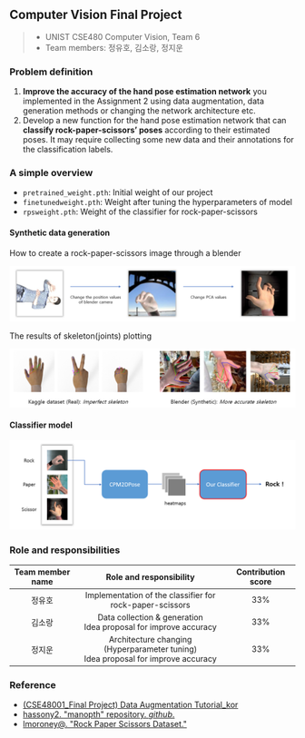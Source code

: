 ## Computer Vision Final Project

>- UNIST CSE480 Computer Vision, Team 6
>- Team members: 정유호, 김소랑, 정지운

### Problem definition

1. **Improve the accuracy of the hand pose estimation network** you implemented in the Assignment 2 using data augmentation, data generation methods or changing the network architecture etc.
2. Develop a new function for the hand pose estimation network that can **classify rock-paper-scissors’ poses** according to their estimated poses. It may require collecting some new data and their annotations for the classification labels.

### A simple overview

- `pretrained_weight.pth`: Initial weight of our project
- `finetunedweight.pth`: Weight after tuning the hyperparameters of model
- `rpsweight.pth`: Weight of the classifier for rock-paper-scissors

#### Synthetic data generation

How to create a rock-paper-scissors image through a blender

![img](./img/img1.png)

The results of skeleton(joints) plotting

![img](./img/img2.png)

#### Classifier model

![img](./img/img3.png)

### Role and responsibilities

| Team member name |                   Role and responsibility                    | Contribution score |
| :--------------: | :----------------------------------------------------------: | :----------------: |
|      정유호      |   Implementation of the classifier for rock-paper-scissors   |        33%         |
|      김소랑      | Data collection & generation<br/>Idea proposal for improve accuracy |        33%         |
|      정지운      | Architecture changing (Hyperparameter tuning)<br/>Idea proposal for improve accuracy |        33%         |

### Reference

- [(CSE48001_Final Project) Data Augmentation Tutorial_kor](https://www.notion.so/CSE48001_Final-Project-Data-Augmentation-Tutorial_kor-c07a3b43a122429db5b2d3553213a65c)
- [hassony2. "manopth" repository. *github*.](https://github.com/hassony2/manopth)
- [lmoroney@. "Rock Paper Scissors Dataset."](http://www.laurencemoroney.com/rock-paper-scissors-dataset/)